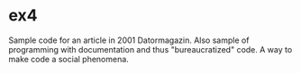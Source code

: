 # ex4
Sample code for an article in 2001 Datormagazin.
Also sample of programming with documentation and thus "bureaucratized" code.
A way to make code a social phenomena.
